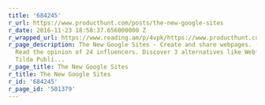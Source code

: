 ```yaml
---
title: '684245'
r_url: https://www.producthunt.com/posts/the-new-google-sites
r_date: 2016-11-23 18:58:37.656000000 Z
r_wrapped_url: https://www.reading.am/p/4vpk/https://www.producthunt.com/posts/the-new-google-sites
r_page_description: The New Google Sites - Create and share webpages. (Web and Tech)
  Read the opinion of 24 influencers. Discover 3 alternatives like Webflow CMS and
  Tilda Publi...
r_page_title: The New Google Sites
r_title: The New Google Sites
r_id: '684245'
r_page_id: '501379'
---
```


